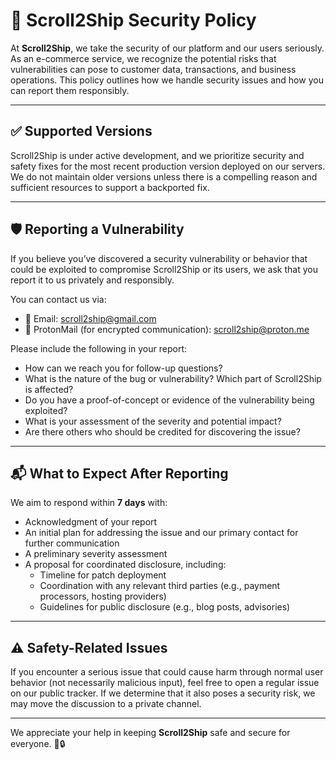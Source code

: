 # 🔐 Scroll2Ship Security Policy

At **Scroll2Ship**, we take the security of our platform and our users seriously. As an e-commerce service, we recognize the potential risks that vulnerabilities can pose to customer data, transactions, and business operations. This policy outlines how we handle security issues and how you can report them responsibly.

---

## ✅ Supported Versions

Scroll2Ship is under active development, and we prioritize security and safety fixes for the most recent production version deployed on our servers. We do not maintain older versions unless there is a compelling reason and sufficient resources to support a backported fix.

---

## 🛡️ Reporting a Vulnerability

If you believe you’ve discovered a security vulnerability or behavior that could be exploited to compromise Scroll2Ship or its users, we ask that you report it to us privately and responsibly.

You can contact us via:

- 📧 Email: [scroll2ship@gmail.com](mailto:scroll2ship@gmail.com)
- 🔐 ProtonMail (for encrypted communication): [scroll2ship@proton.me](mailto:scroll2ship@proton.me)

Please include the following in your report:

- How can we reach you for follow-up questions?
- What is the nature of the bug or vulnerability? Which part of Scroll2Ship is affected?
- Do you have a proof-of-concept or evidence of the vulnerability being exploited?
- What is your assessment of the severity and potential impact?
- Are there others who should be credited for discovering the issue?

---

## 📬 What to Expect After Reporting

We aim to respond within **7 days** with:

- Acknowledgment of your report
- An initial plan for addressing the issue and our primary contact for further communication
- A preliminary severity assessment
- A proposal for coordinated disclosure, including:
  - Timeline for patch deployment
  - Coordination with any relevant third parties (e.g., payment processors, hosting providers)
  - Guidelines for public disclosure (e.g., blog posts, advisories)

---

## ⚠️ Safety-Related Issues

If you encounter a serious issue that could cause harm through normal user behavior (not necessarily malicious input), feel free to open a regular issue on our public tracker. If we determine that it also poses a security risk, we may move the discussion to a private channel.

---

We appreciate your help in keeping **Scroll2Ship** safe and secure for everyone. 🛒🔒
